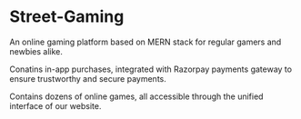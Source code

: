 # Street-Gaming
An online gaming platform based on MERN stack for regular gamers and newbies alike.

Conatins in-app purchases, integrated with Razorpay payments gateway to ensure trustworthy and secure payments.

Contains dozens of online games, all accessible through the unified interface of our website.
